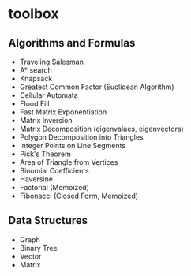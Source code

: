 # toolbox
## Algorithms and Formulas
* Traveling Salesman
* A* search
* Knapsack
* Greatest Common Factor (Euclidean Algorithm)
* Cellular Automata
* Flood Fill
* Fast Matrix Exponentiation
* Matrix Inversion
* Matrix Decomposition (eigenvalues, eigenvectors)
* Polygon Decomposition into Triangles
* Integer Points on Line Segments
* Pick's Theorem
* Area of Triangle from Vertices
* Binomial Coefficients
* Haversine
* Factorial (Memoized)
* Fibonacci (Closed Form, Memoized)

## Data Structures
* Graph
* Binary Tree
* Vector
* Matrix
